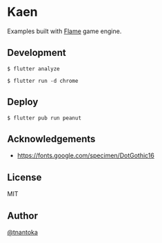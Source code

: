 # Kaen

Examples built with [Flame](https://flame-engine.org/) game engine.

## Development

```
$ flutter analyze

$ flutter run -d chrome
```

## Deploy

```
$ flutter pub run peanut
```

## Acknowledgements

- https://fonts.google.com/specimen/DotGothic16

## License

MIT

## Author

[@tnantoka](https://twitter.com/tnantoka)
